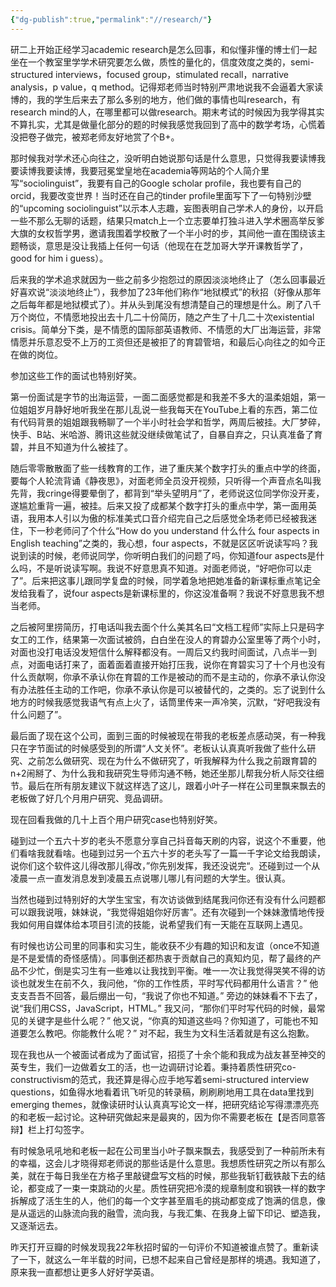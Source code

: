 ```yaml
---
{"dg-publish":true,"permalink":"//research/"}
---
```



研二上开始正经学习academic research是怎么回事，和似懂非懂的博士们一起坐在一个教室里学学术研究要怎么做，质性的量化的，信度效度之类的，semi-structured interviews，focused group，stimulated recall，narrative analysis，p value，q method。记得郑老师当时特别严肃地说我不会逼着大家读博的，我的学生后来去了那么多别的地方，他们做的事情也叫research，有research mind的人，在哪里都可以做research。期末考试的时候因为我学得其实不算扎实，尤其是做量化部分的题的时候我感觉我回到了高中的数学考场，心慌着没把卷子做完，被郑老师友好地赏了个B+。

那时候我对学术还心向往之，没听明白她说那句话是什么意思，只觉得我要读博我要读博我要读博，我要冠冕堂皇地在academia等网站的个人简介里写“sociolinguist”，我要有自己的Google scholar profile，我也要有自己的orcid，我要改变世界！当时还在自己的tinder profile里面写下了一句特别沙壁的“upcoming sociolinguist”以示本人志趣，妄图表明自己学术人的身份，以开启一些不那么无聊的话题，结果只match上一个立志要单打独斗进入学术圈高举反爹大旗的女权哲学男，邀请我围着学校散了一个半小时的步，其间他一直在围绕该主题畅谈，意思是没让我插上任何一句话（他现在在芝加哥大学开课教哲学了，good for him i guess）。

后来我的学术追求就因为一些之前多少抱怨过的原因淡淡地终止了（怎么回事最近好喜欢说“淡淡地终止”），我参加了23年他们称作“地狱模式”的秋招（好像从那年之后每年都是地狱模式了）。并从头到尾没有想清楚自己的理想是什么。刷了八千万个岗位，不情愿地投出去十几二十份简历，随之产生了十几二十次existential crisis。简单分下类，是不情愿的国际部英语教师、不情愿的大厂出海运营，非常情愿并乐意忍受不上万的工资但还是被拒了的育碧管培，和最后心向往之的如今正在做的岗位。

参加这些工作的面试也特别好笑。

第一份面试是字节的出海运营，一面二面感觉都是和我差不多大的温柔姐姐，第一位姐姐岁月静好地听我坐在那儿乱说一些我每天在YouTube上看的东西，第二位有代码背景的姐姐跟我畅聊了一个半小时社会学和哲学，两周后被挂。大厂梦碎，快手、B站、米哈游、腾讯这些就没继续做笔试了，自暴自弃之，只认真准备了育碧，并且不知道为什么被挂了。

随后零零散散面了些一线教育的工作，进了重庆某个数字打头的重点中学的终面，要每个人轮流背诵《静夜思》，对面老师全员没开视频，只听得一个声音点名叫我先背，我cringe得要晕倒了，都背到“举头望明月”了，老师说这位同学你没开麦，遂尴尬重背一遍，被挂。后来又投了成都某个数字打头的重点中学，第一面用英语，我用本人引以为傲的标准美式口音介绍完自己之后感觉全场老师已经被我迷住，下一秒老师问了个什么“How do you understand 什么什么 four aspects in English teaching”之类的，我心想，four aspects，不就是区区听说读写吗？我说到读的时候，老师说同学，你听明白我们的问题了吗，你知道four aspects是什么吗，不是听说读写啊。我说不好意思真不知道。对面老师说，“好吧你可以走了”。后来把这事儿跟同学复盘的时候，同学着急地把她准备的新课标重点笔记全发给我看了，说four aspects是新课标里的，你这没准备啊？我说不好意思我不想当老师。

之后被阿里捞简历，打电话叫我去面个什么美其名曰“文档工程师”实际上只是码字女工的工作，结果第一次面试被鸽，白白坐在没人的育碧办公室里等了两个小时，对面也没打电话没发短信什么解释都没有。一周后又约我时间面试，八点半一到点，对面电话打来了，面着面着直接开始打压我，说你在育碧实习了十个月也没有什么贡献啊，你承不承认你在育碧的工作是被动的而不是主动的，你承不承认你没有办法胜任主动的工作吧，你承不承认你是可以被替代的，之类的。忘了说到什么地方的时候我感觉我语气有点上火了，话筒里传来一声冷笑，沉默，“好吧我没有什么问题了”。

最后面了现在这个公司，面到三面的时候被现在带我的老板差点感动哭，有一种我只在字节面试的时候感受到的所谓“人文关怀”。老板认认真真听我做了些什么研究、之前怎么做研究、现在为什么不做研究了，听我解释为什么我之前跟育碧的n+2闹掰了、为什么我和我研究生导师沟通不畅，她还坐那儿帮我分析人际交往细节。最后在所有朋友建议下就这样选了这儿，跟着小叶子一样在公司里飘来飘去的老板做了好几个月用户研究、竞品调研。

现在回看我做的几十上百个用户研究case也特别好笑。

碰到过一个五六十岁的老头不愿意分享自己抖音每天刷的内容，说这个不重要，他们看啥我就看啥。也碰到过另一个五六十岁的老头写了一篇一千字论文给我朗读，说你们这个软件这儿得改那儿得改，”你先别发挥，我还没说完“。还碰到过一个从凌晨一点一直发消息发到凌晨五点说哪儿哪儿有问题的大学生。很认真。

当然也碰到过特别好的大学生宝宝，有次访谈做到结尾我问你还有没有什么问题都可以跟我说哦，妹妹说，“我觉得姐姐你好厉害”。还有次碰到一个妹妹激情地传授我如何用自媒体给本项目引流的技能，说希望我们有一天能在互联网上遇见。

有时候也访公司里的同事和实习生，能收获不少有趣的知识和友谊（once不知道是不是爱情的奇怪感情）。同事倒还都热衷于贡献自己的真知灼见，帮了最终的产品不少忙，倒是实习生有一些难以让我找到平衡。唯一一次让我觉得哭笑不得的访谈也就发生在前不久，我问他，“你的工作性质，平时写代码都用什么语言？” 他支支吾吾不回答，最后绷出一句，“我说了你也不知道。” 旁边的妹妹看不下去了，说“我们用CSS，JavaScript，HTML。” 我又问，“那你们平时写代码的时候，最常见的关键字是些什么呢？” 他又说，“你真的知道这些吗？你知道了，可能也不知道要怎么教吧。你能教什么呢？” 对不起，我生为文科生活着就是有这么抱歉。

现在我也从一个被面试者成为了面试官，招揽了十余个能和我成为战友甚至神交的英专生，我们一边做着女工的活，也一边调研讨论着。秉持着质性研究co-constructivism的范式，我还算是得心应手地写着semi-structured interview questions，如鱼得水地看着讯飞听见的转录稿，刷刷刷地用工具在data里找到emerging themes，就像读研时认认真真写论文一样，把研究结论写得漂漂亮亮的和老板一起讨论。这种研究做起来是最爽的，因为你不需要老板在【是否同意答辩】栏上打勾签字。

有时候急吼吼地和老板一起在公司里当小叶子飘来飘去，我感受到了一种前所未有的幸福，这会儿才晓得郑老师说的那些话是什么意思。我想质性研究之所以有那么美，就在于每日我坐在方格子里敲键盘写文档的时候，那些我斩钉截铁敲下去的结论，都变成了一束一束跳动的火星。质性研究把冷漠的规章制度和钢铁一样的数字拆解成了活生生的人，他们的每一个文字甚至眉毛的挑动都变成了饱满的信息，像是从遥远的山脉流向我的融雪，流向我，与我汇集、在我身上留下印记、塑造我，又逐渐远去。

昨天打开豆瓣的时候发现我22年秋招时留的一句评价不知道被谁点赞了。重新读了一下，就这么一年半载的时间，已想不起来自己曾经是那样的境遇。我知道了，原来我一直都想让更多人好好学英语。